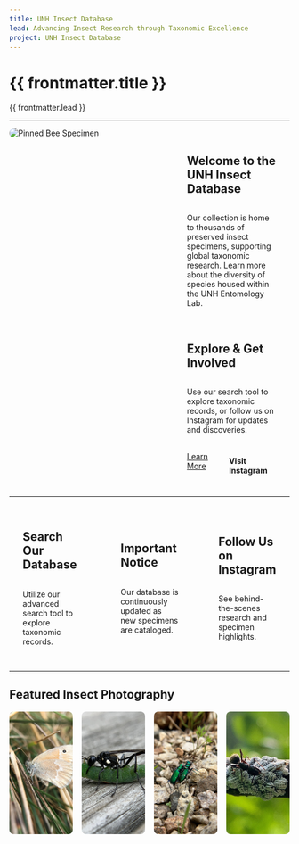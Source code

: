 ```yaml
---
title: UNH Insect Database
lead: Advancing Insect Research through Taxonomic Excellence
project: UNH Insect Database
---
```


<!-- HERO SECTION -->
<div class="homepage-header py-10 px-8 rounded-b-lg mb-8 shadow-lg">
  <div class="max-w-4xl mx-auto text-center">
    <h1 class="text-4xl font-extrabold tracking-wide animate-fade-in">{{ frontmatter.title }}</h1>
    <p class="mt-3 text-lg italic opacity-90">{{ frontmatter.lead }}</p>
  </div>
</div>

<style>
@keyframes fade-in {
  from { opacity: 0; transform: translateY(-10px); }
  to { opacity: 1; transform: translateY(0); }
}
.animate-fade-in { animation: fade-in 0.8s ease-out; }

/* Header Styling */
.homepage-header {
  background: linear-gradient(to bottom, var(--color-header-footer-bg), rgba(1, 61, 122, 0.1));
  color: var(--color-header-footer-text);
}
.dark .homepage-header {
  background: linear-gradient(to bottom, var(--color-header-footer-bg), rgba(22, 33, 54, 0.2));
}

/* Image Styling */
.image-card img {
  width: 100%;
  height: auto;
  border-radius: 10px;
  box-shadow: var(--shadow-md);
}

/* Two-Column Layout */
.grid-two-columns {
  display: grid;
  grid-template-columns: 1.3fr 1fr;
  gap: 1.5rem;
  align-items: start;
}

/* Three-Box Layout */
.grid-three-columns {
  display: grid;
  grid-template-columns: repeat(3, 1fr);
  gap: 1.5rem;
}

/* Image Row */
.grid-four-columns {
  display: grid;
  grid-template-columns: repeat(4, 1fr);
  gap: 1rem;
}

/* Card Styling */
.card {
  background: linear-gradient(135deg, var(--neutral-bg), var(--color-base-muted));
  border: 1px solid var(--color-base-border);
  border-radius: 12px;
  padding: 1rem 1.5rem;
  box-shadow: var(--shadow-md);
  display: flex;
  flex-direction: column;
  justify-content: center;
  min-height: auto;
}

/* Standard Image Size */
.standard-image img {
  width: 100%;
  height: 220px;
  object-fit: cover;
  border-radius: 8px;
}
</style>

---

<!-- TWO-COLUMN LAYOUT -->
<div class="grid-two-columns">
  
  <!-- Left: Large Image -->
  <div class="image-card">
    <img src="/src/assets/images/Insects/NCSU_0025626_Head_View_3X.jpg" alt="Pinned Bee Specimen">
  </div>

  <!-- Right: Combined Text Box -->
  <div class="card">
    <h2 class="text-xl font-bold mb-2">Welcome to the UNH Insect Database</h2>
    <p>
      Our collection is home to thousands of preserved insect specimens, supporting global taxonomic research.
      Learn more about the diversity of species housed within the UNH Entomology Lab.
    </p>
    <br>
    <h2 class="text-xl font-bold mb-2">Explore & Get Involved</h2>
    <p>
      Use our search tool to explore taxonomic records, or follow us on Instagram for updates and discoveries.
    </p>
    <br>
    <div style="display: flex; gap: 1rem;">
      <a href="/about" class="text-blue-500 hover:underline">Learn More</a>
      <a href="https://www.instagram.com/unhentomologycollection" target="_blank"
         style="background-color: var(--color-primary); color: var(--color-primary-content); padding: 0.5rem 1rem; border-radius: 4px; text-decoration: none; font-weight: bold;">
        Visit Instagram
      </a>
    </div>
  </div>

</div>

---

<!-- DATABASE, NOTICE, AND INSTAGRAM BOXES -->
<div class="grid-three-columns">

  <!-- Search Database -->
  <div class="card">
    <h2 class="text-xl font-bold mb-2">Search Our Database</h2>
    <p>Utilize our advanced search tool to explore taxonomic records.</p>
    <autocomplete-otu class="w-full max-w-lg mx-auto my-4"/>
  </div>

  <!-- Important Notice -->
  <div class="card">
    <h2 class="text-xl font-bold mb-2">Important Notice</h2>
    <p>Our database is continuously updated as new specimens are cataloged.</p>
  </div>

  <!-- Instagram -->
  <div class="card">
    <h2 class="text-xl font-bold mb-2">Follow Us on Instagram</h2>
    <p>See behind-the-scenes research and specimen highlights.</p>  
  </div>

</div>

---

<!-- FEATURED INSECT IMAGES (Symmetrical) -->
## Featured Insect Photography
<div class="grid-four-columns">

  <!-- Image 1 -->
  <div class="standard-image">
    <img src="/src/assets/images/Insects/Owen1.jpg" alt="Butterfly in Grass">
  </div>

  <!-- Image 2 -->
  <div class="standard-image">
    <img src="/src/assets/images/Insects/Owen2.jpg" alt="Parasitic Wasp with Caterpillar">
  </div>

  <!-- Image 3 -->
  <div class="standard-image">
    <img src="/src/assets/images/Insects/Owen3.jpg" alt="Metallic Green Tiger Beetle">
  </div>

  <!-- Image 4 -->
  <div class="standard-image">
    <img src="/src/assets/images/Insects/Owen4.jpg" alt="Ant on Tree Branch">
  </div>

</div>
